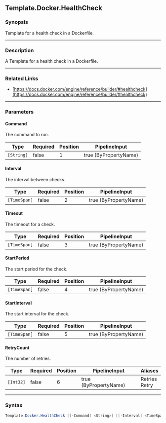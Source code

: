 Template.Docker.HealthCheck
---------------------------

### Synopsis
Template for a health check in a Dockerfile.

---

### Description

A Template for a health check in a Dockerfile.

---

### Related Links
* [https://docs.docker.com/engine/reference/builder/#healthcheck](https://docs.docker.com/engine/reference/builder/#healthcheck)

---

### Parameters
#### **Command**
The command to run.

|Type      |Required|Position|PipelineInput        |
|----------|--------|--------|---------------------|
|`[String]`|false   |1       |true (ByPropertyName)|

#### **Interval**
The interval between checks.

|Type        |Required|Position|PipelineInput        |
|------------|--------|--------|---------------------|
|`[TimeSpan]`|false   |2       |true (ByPropertyName)|

#### **Timeout**
The timeout for a check.

|Type        |Required|Position|PipelineInput        |
|------------|--------|--------|---------------------|
|`[TimeSpan]`|false   |3       |true (ByPropertyName)|

#### **StartPeriod**
The start period for the check.

|Type        |Required|Position|PipelineInput        |
|------------|--------|--------|---------------------|
|`[TimeSpan]`|false   |4       |true (ByPropertyName)|

#### **StartInterval**
The start interval for the check.

|Type        |Required|Position|PipelineInput        |
|------------|--------|--------|---------------------|
|`[TimeSpan]`|false   |5       |true (ByPropertyName)|

#### **RetryCount**
The number of retries.

|Type     |Required|Position|PipelineInput        |Aliases          |
|---------|--------|--------|---------------------|-----------------|
|`[Int32]`|false   |6       |true (ByPropertyName)|Retries<br/>Retry|

---

### Syntax
```PowerShell
Template.Docker.HealthCheck [[-Command] <String>] [[-Interval] <TimeSpan>] [[-Timeout] <TimeSpan>] [[-StartPeriod] <TimeSpan>] [[-StartInterval] <TimeSpan>] [[-RetryCount] <Int32>] [<CommonParameters>]
```
